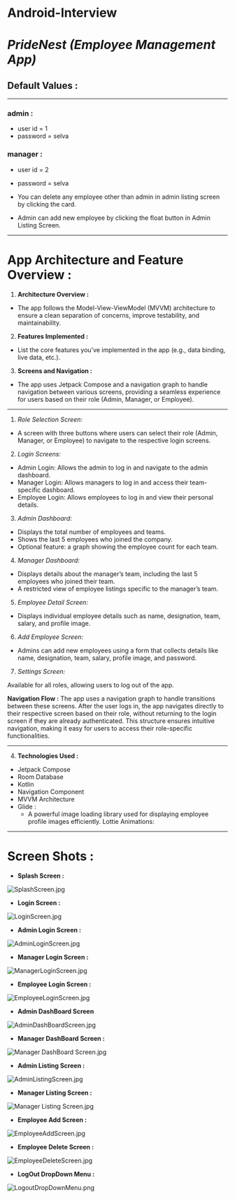 # Android-Interview

# *PrideNest (Employee Management App)*
## Default Values :
***
### admin :
- user id = 1
- password = selva

### manager :
- user id = 2
- password = selva


- You can delete any employee other than admin in admin listing screen by clicking the card.
- Admin can add new employee by clicking the float button in Admin Listing Screen.
***
# App Architecture and Feature Overview :

1. **Architecture Overview :**
- The app follows the Model-View-ViewModel (MVVM) architecture to ensure a clean separation of concerns, improve testability, and maintainability.
2. **Features Implemented :**
- List the core features you’ve implemented in the app (e.g., data binding, live data, etc.).
3. **Screens and Navigation :**
- The app uses Jetpack Compose and a navigation graph to handle navigation between various screens, providing a seamless experience for users based on their role (Admin, Manager, or Employee).

***
1. *Role Selection Screen:*

- A screen with three buttons where users can select their role (Admin, Manager, or Employee) to navigate to the respective login screens.

2. *Login Screens:*

- Admin Login: Allows the admin to log in and navigate to the admin dashboard.
- Manager Login: Allows managers to log in and access their team-specific dashboard.
- Employee Login: Allows employees to log in and view their personal details.
3. *Admin Dashboard:*

- Displays the total number of employees and teams.
- Shows the last 5 employees who joined the company.
- Optional feature: a graph showing the employee count for each team.
4. *Manager Dashboard:*

- Displays details about the manager’s team, including the last 5 employees who joined their team.
- A restricted view of employee listings specific to the manager’s team.
5. *Employee Detail Screen:*

- Displays individual employee details such as name, designation, team, salary, and profile image.

6. *Add Employee Screen:*

- Admins can add new employees using a form that collects details like name, designation, team, salary, profile image, and password.

7. *Settings Screen:*

Available for all roles, allowing users to log out of the app.

**Navigation Flow :**
The app uses a navigation graph to handle transitions between these screens. After the user logs in, the app navigates directly to their respective screen based on their role, without returning to the login screen if they are already authenticated.
This structure ensures intuitive navigation, making it easy for users to access their role-specific functionalities.
***
4. **Technologies Used :**
- Jetpack Compose
- Room Database
- Kotlin
- Navigation Component
- MVVM Architecture
- Glide :
	- A powerful image loading library used for displaying employee profile images efficiently.
Lottie Animations:

***
# Screen Shots :

- **Splash Screen :**

![SplashScreen.jpg](./pridnestscr/SplashScreen.jpg)


-  **Login Screen :**

![LoginScreen.jpg](./pridnestscr/LoginScreen.jpg)

- **Admin Login Screen :**


![AdminLoginScreen.jpg](./pridnestscr/AdminLoginScreen.jpg)


-  **Manager Login Screen :**


![ManagerLoginScreen.jpg](./pridnestscr/ManagerLoginScreen.jpg)


-  **Employee Login Screen :**


![EmployeeLoginScreen.jpg](./pridnestscr/EmployeeLoginScreen.jpg)

- **Admin DashBoard Screen**


![AdminDashBoardScreen.jpg](./pridnestscr/AdminDashBoardScreen.jpg)


- **Manager DashBoard Screen :**


![Manager DashBoard Screen.jpg](./pridnestscr/ManagerDashBoardScreen.jpg)

- **Admin Listing Screen :**


![AdminListingScreen.jpg](./pridnestscr/AdminListingScreen.jpg)

- **Manager Listing Screen :**



![Manager Listing Screen.jpg](./pridnestscr/ManagerListingScreen.jpg)

- **Employee Add Screen :**


![EmployeeAddScreen.jpg](./pridnestscr/EmployeeAddScreen.jpg)


- **Employee Delete Screen :**



![EmployeeDeleteScreen.jpg](./pridnestscr/EmployeeDeleteScreen.jpg)

- **LogOut DropDown Menu :**

![LogoutDropDownMenu.png](./pridnestscr/LogoutDropDownMenu.jpeg)

